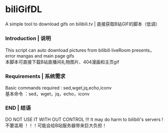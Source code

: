 # biliGifDL
A simple tool to download gifs on bilibili.tv | 直接获取B站GIF的脚本（低调）<br>

### Introduction | 说明
This script can auto download pictures from bilibili liveRoom presents，error mangas and main page gifs <br>
本脚本可直接下载B站直播间礼物图片、404漫画和主页gif
<br>

### Requirements | 系统需求
Basic commands required : sed,wget,jq,echo,iconv <br>
基本命令 ：sed，wget，jq，echo，iconv
<br>

### END | 结语
DO NOT USE IT WITH OUT CONTROL !!! It may do harm to bilibili's servers ! <br>
不要滥用 ！！！可能会给B站服务器带来巨大负担！
<br>
